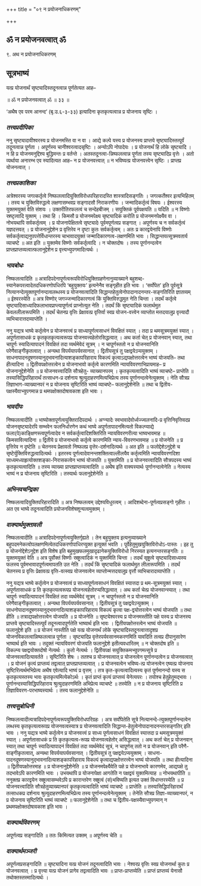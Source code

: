 +++
title = "०९ न प्रयोजनाधिकरणम्"

+++


## ॐ न प्रयोजनवत्वात् ॐ

९. अथ न प्रयोजनाधिकरणम्

## **सूत्रभाष्यं**

यत्प्र योजनार्थं सृष्ट्यादिस्तदूनत्वान्न पूर्णतेत्यत आह–

॥ ॐ न प्रयोजनवत्वात् ॐ ॥ ३३ ॥

‘अथैष एव परम आनन्द’ (बृ.उ.६-३-३३) इत्यादिना कृतकृत्यत्वान्न प्र योजनाय सृष्टिः ।

### ***तत्त्वप्रदीपिका***

ननु सृष्ट्यादावीश्वरस्य प्र योजनमस्ति वा न वा । आद्ये कल्पे यस्य प्र योजनस्य प्राप्तये सृष्ट्यादिस्तत्पूर्वं तदूनत्वान्न पूर्णता । अपूर्णस्य चानीश्वरत्वादसृष्टिः । अन्योऽपि नोपादेयः । प्र योजनार्थं हि लोके सृष्ट्यादि । न हि प्र योजनमनुद्दिश्य बुद्धिमन्तः प्र वर्तन्ते । अतस्तदूनत्वा-न्निष्फलत्वान्न पूर्णता तस्य सृष्ट्यादिप्र वृत्तेः । अतो व्यर्थाया अनारम्भ एव स्यादित्यत आह– न प्र योजनवत्त्वात् ॥ न भविष्यत्प्र योजनवत्त्वेन सृष्टिः । प्राप्तप्र योजनत्वात् ।

### ***तत्त्वप्रकाशिका***

अत्रेश्वरस्य जगत्कर्तृत्वे निष्फलत्वादियुक्तिविरोधपरिहारादस्ति शास्त्रादिसङ्गतिः । जगत्कर्तेश्वर इत्यभिहितम् । तस्य च युक्तिविरुद्धत्वे लक्षणासम्भवप्र सङ्गादसौ निराकरणीयः । जन्मादिकर्तृत्वं विषयः । ईश्वरस्य युक्तमयुक्तं वेति संशयः । उक्तरीतिरफलत्वं च सन्देहबीजम् । सयुक्तिकं पूर्वपक्षयति ॥ यदिति ॥ न विष्णोः स्रष्टृत्वादि युक्तम् । तथा हि । किमसौ प्र योजनमपेक्ष्य सृष्ट्यादिकं करोति प्र योजनमनपेक्ष्यैव वा । नोभयथापि सर्वकर्तृत्वम् । प्र योजनापेक्षितत्वे सृष्ट्यादेः पूर्वमपूर्णत्वप्र सङ्गात् । अपूर्णस्य च न सर्वकर्तृत्वं यज्ञदत्तवत् । प्र योजनानुद्देशेन प्र वृत्तिरेव न दृष्टा कुतः सर्वकर्तृत्वम् । अतः प्र कारद्वयेनापि विष्णोः सर्वकर्तृत्वाद्यनुपपत्तेर्विधान्तरस्य चाभावादयुक्तं जन्मादिकारणत्व-लक्षणमिति भावः । सिद्धान्तयत्सूत्रमवतार्य व्याचष्टे ॥ अत इति ॥ युक्तमेव विष्णोः सर्वकर्तृत्वादि । न चोक्तदोषः । तस्य पूर्णानन्दत्वेन प्राप्तप्राप्तव्यत्वात्फलानुद्देशेन प्र वृत्त्यभ्युपगमादित्यर्थः ।

### ***भावबोधः***

निष्फलत्वादिति ॥ अत्रादिपदेनापूर्णत्वरूपविरोधियुक्तिग्रहणेनानुव्याख्याने बहुशब्द-स्यानेकपरत्वादेतदधिकरणोपधिरपि ‘बहुयुक्तयः’ इत्यनेनैव सङ्गृहीत इति भावः । ‘सर्वोपेत’ इति पूर्वसूत्रे नित्यानन्देत्युक्तपूर्णानन्दत्वलब्धस्य प्र योजनवत्वादिति सिद्धान्तहेतुत्वेनोपादानादनन्तर-सङ्गतिरिति ज्ञातव्यम् ॥ ईश्वरस्येति ॥ अत्र विष्णोर् जगज्जन्मादिकारणत्वं किं युक्तिविरुद्धमुत नेति चिन्ता । तदर्थं कर्तृत्वे सृष्ट्यादिसाध्यादिफलाभावप्राप्त्यापूर्णत्वं प्राप्नोत्युत नेति । तदर्थं किं सृष्ट्यादिकं फलार्थमुत केवललीलारूपमिति । तदर्थं चेतनप्र वृत्तिः प्रेक्षावत्प्र वृत्तिर्वा स्वप्र योजन-वत्त्वेन व्याप्तोत मत्तदयालुप्र वृत्त्यादौ व्यभिचारात्तदव्याप्तेति ।

ननु यद्यत्र भाष्ये कर्तृत्वेन प्र योजनवत्त्वं प्र साध्यापूर्णत्वसाधनं विवक्षितं स्यात् । तदा प्र थमसूत्रमयुक्तं स्यात् । अपूर्णतासाधकं प्र कृतकृतकृत्यत्वरूपप्र योजनवत्त्वहेतोरसिद्धत्वात् । अथ कर्ता चेत् प्र योजनवान् स्यात्, तथा चापूर्णः स्यादित्यापादनं विवक्षितं तदा व्यर्थमेवेदं सूत्रम् । न चापूर्णस्ततो न प्र योजनवानिति परेणैवाङ्गीकृतत्वात् । अन्यथा विपर्ययापर्यवसानात् । द्वितीयसूत्रं तु पक्षद्वयेऽप्ययुक्तम् । साधनापादनदूषणस्यानुद्भावनादित्याशङ्कापरिहाराय विकल्पं कृत्वाऽद्यपक्षोत्तरत्वेन भाष्यं योजयति– तथा हीत्यादिना ॥ द्वितीयपक्षोत्तरत्वेन प्र योजनाभावो कर्तृत्वे कारणमिति न्यायविवरणाभिप्रायमाह– प्र योजनानुद्देशेनेति ॥ प्र योजनवत्त्वादिति सौत्रहेतु- व्याख्यानपरम् । कृतकृत्यत्वादिति भाष्यं व्याचष्टे– प्राप्तेति ॥ तस्यासिद्धिपरिहारार्थं तत्साधन-प्र दर्शनाय श्रुत्युदाहरणमित्यभिप्रेत्य तस्य पूर्णानन्दत्वेनेत्युक्तम् । नेति सौत्रप्र तिज्ञाभाग-व्याख्यानपरं न प्र योजनाय सृष्टिरिति भाष्यं व्याचष्टे– फलानुद्देशेनेति ॥ तथा च द्वितीय-पक्षस्यैवाभ्युपगमान्न प्र थमपक्षोक्तदोषावकाश इति भावः ।

### ***भावदीपः***

निष्फलत्वादीति ॥ भाष्योक्तापूर्णत्वयुक्तिरादिपदार्थः । अग्न्यादेः स्वभावादेवोर्ध्वज्ज्वलनादि-प्र वृत्तिनिवृत्तिवदप्र योजनसृष्ट्यादेरपि सम्भवेन फलनिर्धारणेन कथं भाष्ये अपूर्णतापादनमित्यतो विकल्प्याद्ये फला(पे)काङ्क्षिणस्त्वपूर्णत्वादेव न सर्वकर्तृत्वादिशक्तिरिति न्यायविवरणरीत्या भाष्यभावमाह ॥ किमसावित्यादिना ॥ द्वितीये प्र योजनाभावो कर्तृत्वे कारणमिति न्याय-विवरणभावमाह ॥ प्र योजनेति ॥ प्र वृत्तिरेव न दृष्टेति ॥ चेतनस्य प्रेक्षावतो निष्फलप्र वृत्तेर-दर्शनादित्यर्थः ॥ अत इति ॥ फलोद्देशेऽनुद्देशे च सृष्टेर्युक्तिविरुद्धत्वादित्यर्थः । इतरस्य पूर्णत्वादेवानन्तशक्तित्वाल्लीलयैव कर्तृत्वमिति न्यायविवरणदिशा साध्यमध्याहृत्योक्तशङ्का-निरासकत्वेन भाष्यं योजयति ॥ युक्तमिति ॥ प्र योजनवत्त्वादिति सौत्रपदस्य भाष्यं कृतकृत्यत्वादिति ॥ तस्य व्याख्या प्राप्तप्राप्तव्यत्वादिति ॥ अथैष इति वाक्यस्यार्थः पूर्णानन्दत्वेनेति ॥ नेत्यस्य भाष्यं न प्र योजनाय सृष्टिरिति । तस्यार्थः फलानुद्देशेनेति ॥

### ***अभिनवचन्द्रिका***

निष्फलत्वादियुक्तिपरिहारादिति ॥ अत्र निष्फलत्वम् उद्देश्यविधुरत्वम् । आदिशब्देना-पूर्णत्वप्रसङ्गो गृहीतः । अत एव भाष्ये तदूनत्वादिति प्रयोजनविशेषशून्यत्वमुक्तम् ।

### ***वाक्यार्थमुक्तावली***

निष्फलत्वादीति ॥ अत्रादिपदेनापूर्णत्वयुक्तिर्गृह्यते । तेन बहुयुक्तय इत्यनुव्याख्याने बहुपदमनेकत्वोपलक्षणमित्येतदधिकरणोपाधिरप्युक्त इत्युक्तं भवति । पूर्वेहेतुमुखयुक्तिविरोधोऽ-पास्तः । इह तु प्र योजनोद्देशेऽनुद्देश इति विशेष इति बहुमुखफलमुखादृढानेकयुक्तिविरोधो निरस्यत इत्यनन्तरसङ्गतिः ॥ युक्तमयुक्तं वेति ॥ अत्र पूर्वोक्तं विष्णोः स्रष्ट्रत्वादिकं न युक्तमिति चिन्ता । तदर्थं सृष्ट्रत्वे सृष्ट्यादिसाध्यस्य फलस्य पूर्वमभावादपूर्णत्वमापतति उत नेति । तदर्थं किं सृष्ट्यादिकं फलार्थमुत लीलारूपमिति । तदर्थं चेतनस्य प्र वृत्तिः प्रेक्षावत्प्र वृत्ति-वत्स्वप्र योजनवत्वेन व्याप्तोन्मत्तदयालुप्र वृत्तौ व्यभिचारादव्याप्तेति ।

ननु यद्यत्र भाष्ये कर्तृत्वेन प्र योजनवत्वं प्र साध्यापूर्णत्वसाधनं विवक्षितं स्यात्तदा प्र थम-सूत्रमयुक्तं स्यात् । अपूर्णतासाधकं प्र ति कृतकृत्यत्वरूपप्र योजनत्वहेतोरप्यसिद्धत्वात् । अथ कर्ता चेत्प्र योजनवान्स्यात् । तथा चापूर्णः स्यादित्यापादनं विवक्षितं तदा व्यर्थमेवेदं सूत्रम् । न चापूर्णस्ततो न प्र योजनवानिति परेणैवाङ्गीकृतत्वात् । अन्यथा विपर्ययपर्यवसानात् । द्वितीयसूत्रं तु पक्षद्वयेऽप्युक्तम् । साधनोपादानदूषणस्यानुद्भावनादित्याशङ्कापरिहाराय विकल्पं कृत्वा पक्ष-द्वयोत्तरत्वेन भाष्यं योजयति ॥ तथा हीति ॥ तत्राद्यपक्षोत्तरत्वेन योजयति ॥ प्र योजनेति ॥ सृष्ट्येश्वरस्य प्र योजनमस्तीति पक्षे यस्य प्र योजनस्य प्राप्तये सृष्ट्यादिस्तत्पूर्वं तदूनत्वादपूर्णतेति भाष्यार्थ इति भावः । द्वितीयपक्षोत्तरत्वेन भाष्यं योजयति ॥ फलानुद्देशे इति ॥ प्र योजनं नास्तीति पक्षे यत्प्र योजनार्थं लोके सृष्ट्यादिस्तदूनत्वात्तादृशप्र योजनविकलत्वान्निष्फलत्वान्न पूर्णता । सृष्ट्यादिप्र वृत्तेरपर्यवसानमकरणमिति यावदिति तत्वप्र दीपानुसारेण भाष्यार्थ इति भावः । तदुक्तं न्यायविवरणं योजयति फलानुद्देशे इतीत्यवधारितम् ॥ न चोक्तदोष इति ॥ विकल्प्य पक्षद्वयोक्तदोषो नेत्यर्थः । कुतो नेत्यर्थः । द्वितीयपक्षं सयुक्तिकमभ्युपगमत्सूत्रे प्र योजनवत्वादित्यावर्तते । सृष्टिरिति शेषः । ततश्च प्र योजनवत्वात् प्र योजनत्वेन पूर्णानन्दत्वेन प्र योजनवत्वात् । प्र योजनं कृत्यं प्राप्तव्यं तद्वत्वात् प्राप्तप्राप्तव्यत्वात् । प्र योजनवत्वेन भविष्य-त्प्र योजनत्वेन एष्यत्प्र योजनाय सृष्टिरित्यर्थमभिप्रेत्य अथैष एवेत्यादि भाष्यं प्र वृत्तम् । तत्र कृत-कृत्यत्वादित्यस्य कृतं पूर्णमानन्दो यस्य स कृतकृत्यस्तस्य भावः कृतकृत्यमित्येकोऽर्थः । कृतं प्राप्तं कृत्यं प्राप्तव्यं येनेत्यपरः । तयोश्च हेतुहेतुमद्भावः । पूर्णानन्दस्यासिद्धिपरिहाराय श्रुत्युदाहरणमिति अभिप्रेत्य व्याचष्टे ॥ तस्येति ॥ न प्र योजनाय सृष्टिरिति प्र तिज्ञाविवरण-परभाष्यस्यार्थः । तस्य फलानुद्देशेनेति ॥

### ***तत्त्वसुबोधिनी***

निष्फलत्वादीत्यत्रादिपदेनापूर्णत्वरूपयुक्तिविरोधपरिग्रहः । अत्र सर्वोपेतेति सूत्रे नित्यानन्दे-त्युक्तपूर्णानन्दत्वेन लब्धस्य कृतकृत्यत्वरूपप्र योजनवत्वस्यात्र प्र योजनवत्वादिति सिद्धान्त-हेतुत्वेनोपादानादनन्तरसङ्गतिर् इति भावः । ननु यद्यत्र भाष्ये कर्तृत्वेन प्र योजनवत्त्वं प्र साध्य पूर्णत्वसाधनं विवक्षितं स्यात्तदा प्र थमसूत्रमयुक्तं स्यात् । अपूर्णतासाधकं प्र ति कृतकृत्यत्व-रूपप्र योजनवत्वहेतोर् असिद्धत्वात् । अथ कर्ता चेत् प्र योजनवान् स्यात् तथा चापूर्णः स्यादित्यापादनं विवक्षितं तदा व्यर्थमेवेदं सूत्रं, न चापूर्णस् ततो न प्र योजनवान् इति परैणै-वाङ्गीकृतत्वात्, अन्यथा विपर्ययापर्यवसानात् । द्वितीयसूत्रं तु पक्षद्वयेऽप्ययुक्तम् । साधना-पादनदूषणस्यानुद्भावनादित्याशङ्कापरिहाराय विकल्पं कृत्वाद्यपक्षोत्तरत्त्वेन भाष्यं योजयति ॥ तथा हीत्यादिना ॥ द्वितीयपक्षोत्तरमाह ॥ प्र योजनानुद्देशेनेति ॥ प्र योजनमपेक्ष्यैवेति पक्षे प्र योजनाभावे कारणमेव, आद्यपक्षे तु तदभावेऽपि कारणमिति भावः । उभयथापि प्र योजनापेक्षा आगतेति न पक्षद्वयं युक्तमित्याह ॥ नोभयथापीति ॥ ननूक्तप्र कारद्वयेन स्रष्ट्रत्वासम्भवेऽपि प्र कारान्तरेण स्रष्ट्रत्वं (सं)भविष्यति इत्यत उक्तं विधान्तरस्येति ॥ प्र योजनवत्त्वादिति सौत्रहेतुव्याख्यानपरं कृतकृत्यत्वादिति भाष्यं व्याचष्टे ॥ प्राप्तेति ॥ तस्यासिद्धिपरिहारार्थं तत्साधकप्र दर्शनाय श्रुत्युदाहरणमित्यभिप्रेत्य तस्य पूर्णानन्दत्वेनेत्युक्तम् । तेनेति सौत्रप्र तिज्ञा-व्याख्यानपरं, न प्र योजनाय सृष्टिरिति भाष्यं व्याचष्टे ॥ फलानुद्देशेनेति ॥ तथा च द्वितीय-पक्षस्यैवाभ्युपगमान् न प्रथमपक्षोक्तदोषावकाश इति भावः ।

### ***वाक्यार्थविवरणम्***

अपूर्णत्वप्र सङ्गादिति ॥ ततः किमित्यत उक्तम् ॥ अपूर्णस्य चेति ॥

### ***वाक्यार्थमञ्जरी***

अपूर्णत्वप्रसङ्गादिति ॥ सृष्ट्यादिना यत्प्र योजनं तदूनत्वादिति भावः । नेश्वरप्र वृत्तिः स्वप्र योजनार्था कुतः प्र योजनवत्वात् । प्र वृत्त्या यत्प्र योजनं प्रागेव तद्वत्वादिति भावः ॥ प्राप्त-प्राप्तव्येति ॥ प्राप्तं प्राप्तव्यं येनासौ तथोक्तस्तस्मादित्यर्थः ।

